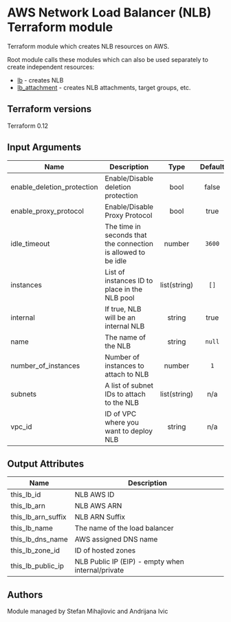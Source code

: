 # AWS Network Load Balancer (NLB) Terraform module

Terraform module which creates NLB resources on AWS.

Root module calls these modules which can also be used separately to create independent resources:

* [lb](https://github.com/mainframe2/terraform-aws-lb/tree/master/modules/lb) - creates NLB
* [lb_attachment](https://github.com/mainframe2/terraform-aws-lb/tree/master/modules/lb_attachment) - creates NLB attachments, target groups, etc.

## Terraform versions

Terraform 0.12

## Input Arguments

| Name | Description | Type | Default | Required |
|------|-------------|:----:|:-----:|:-----:|
| enable_deletion_protection | Enable/Disable deletion protection | bool | false | no |
| enable_proxy_protocol | Enable/Disable Proxy Protocol | bool | true | no |
| idle\_timeout | The time in seconds that the connection is allowed to be idle | number | `3600` | no |
| instances | List of instances ID to place in the NLB pool | list(string) | `[]` | no |
| internal | If true, NLB will be an internal NLB | string | true | yes |
| name | The name of the NLB | string | `null` | yes |
| number\_of\_instances | Number of instances to attach to NLB | number | `1` | no |
| subnets | A list of subnet IDs to attach to the NLB | list(string) | n/a | yes |
| vpc_id | ID of VPC where you want to deploy NLB | string | n/a | yes |

## Output Attributes

| Name | Description |
|------|-------------|
| this_lb_id | NLB AWS ID |
| this_lb_arn | NLB AWS ARN |
| this_lb_arn_suffix | NLB ARN Suffix |
| this_lb_name | The name of the load balancer |
| this_lb_dns_name | AWS assigned DNS name |
| this_lb_zone_id | ID of hosted zones |
| this_lb_public_ip | NLB Public IP (EIP) - empty when internal/private |

## Authors

Module managed by Stefan Mihajlovic and Andrijana Ivic
